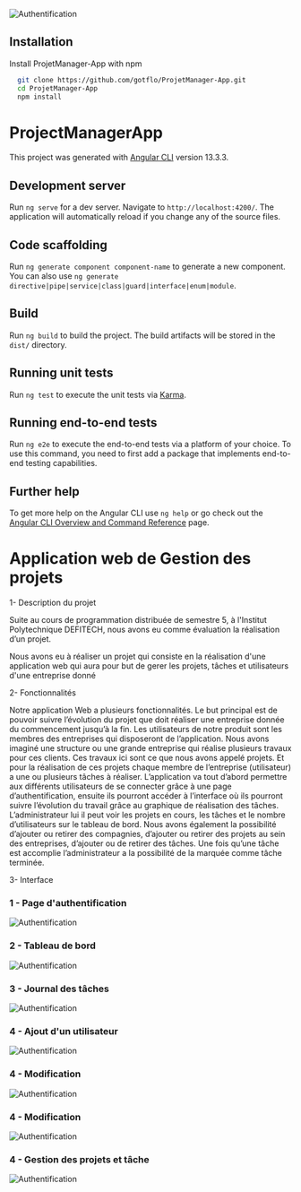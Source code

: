![Authentification](src/assets/log.png)

## Installation

Install ProjetManager-App with npm

```bash
  git clone https://github.com/gotflo/ProjetManager-App.git
  cd ProjetManager-App
  npm install
```

# ProjectManagerApp

This project was generated with [Angular CLI](https://github.com/angular/angular-cli) version 13.3.3.

## Development server

Run `ng serve` for a dev server. Navigate to `http://localhost:4200/`. The application will automatically reload if you change any of the source files.

## Code scaffolding

Run `ng generate component component-name` to generate a new component. You can also use `ng generate directive|pipe|service|class|guard|interface|enum|module`.

## Build

Run `ng build` to build the project. The build artifacts will be stored in the `dist/` directory.

## Running unit tests

Run `ng test` to execute the unit tests via [Karma](https://karma-runner.github.io).

## Running end-to-end tests

Run `ng e2e` to execute the end-to-end tests via a platform of your choice. To use this command, you need to first add a package that implements end-to-end testing capabilities.

## Further help

To get more help on the Angular CLI use `ng help` or go check out the [Angular CLI Overview and Command Reference](https://angular.io/cli) page.

# Application web de Gestion des projets

1- Description du projet

Suite au cours de programmation distribuée de semestre 5,
à l'Institut Polytechnique DEFITECH,
nous avons eu comme évaluation la réalisation d’un projet.

Nous avons eu à réaliser un projet qui consiste en la réalisation d'une application web qui aura pour but de
gerer les projets, tâches et utilisateurs d'une entreprise donné

2- Fonctionnalités

Notre application Web a plusieurs fonctionnalités. Le but principal est de pouvoir suivre l’évolution du projet que doit réaliser une entreprise donnée du commencement jusqu’à la fin.
Les utilisateurs de notre produit sont les membres des entreprises qui disposeront de l’application.
Nous avons imaginé une structure ou une grande entreprise qui réalise plusieurs travaux pour ces clients. Ces travaux ici sont ce que nous avons appelé projets. Et pour la réalisation de ces projets chaque membre de l’entreprise (utilisateur) a une ou plusieurs tâches à réaliser.
L’application va tout d’abord permettre aux différents utilisateurs de se connecter grâce à une page d’authentification, ensuite ils pourront accéder à l’interface où ils pourront suivre l’évolution du travail grâce au graphique de réalisation des tâches. L’administrateur lui il peut voir les projets en cours, les tâches et le nombre d’utilisateurs sur le tableau de bord.
Nous avons également la possibilité d’ajouter ou retirer des compagnies, d’ajouter ou retirer des projets au sein des entreprises, d’ajouter ou de retirer des tâches.
Une fois qu’une tâche est accomplie l’administrateur a la possibilité de la marquée comme tâche terminée.

3- Interface

### 1 - Page d'authentification

![Authentification](src/assets/ProjectManagerlogin.png)

### 2 - Tableau de bord

![Authentification](src/assets/Change3.png)

### 3 - Journal des tâches

![Authentification](src/assets/TaskLog.png)

### 4 - Ajout d'un utilisateur

![Authentification](src/assets/userAdd.png)

### 4 - Modification

![Authentification](src/assets/modification.png)

### 4 - Modification

![Authentification](src/assets/listUser.png)

### 4 - Gestion des projets et tâche

![Authentification](src/assets/Change1.png)
